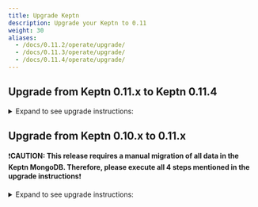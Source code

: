 ```yaml
---
title: Upgrade Keptn
description: Upgrade your Keptn to 0.11
weight: 30
aliases:
  - /docs/0.11.2/operate/upgrade/
  - /docs/0.11.3/operate/upgrade/
  - /docs/0.11.4/operate/upgrade/
---
```


## Upgrade from Keptn 0.11.x to Keptn 0.11.4

<details><summary>Expand to see upgrade instructions:</summary>
<p>

* **Step 1.** To download and install the Keptn CLI for version 0.11.4, you can choose between:
   * *Automatic installation of the Keptn CLI (Linux and Mac):*

      * The next command will download the 0.11.4 release from [GitHub](https://github.com/keptn/keptn/releases), unpack it, and move it to `/usr/local/bin/keptn`.
      ```console
      curl -sL https://get.keptn.sh | KEPTN_VERSION=0.11.4 bash
      ```

      * Verify that the installation has worked and that the version is correct by running:
      ```console
      keptn version
      ```

   * *Manual installation of the Keptn CLI:*

      * Download the release for your platform from the [GitHub](https://github.com/keptn/keptn/releases/tag/0.11.4)
      * Unpack the binary and move it to a directory of your choice (e.g., `/usr/local/bin/`)
      * Verify that the installation has worked and that the version is correct by running:
      ```console
      keptn version
      ```

* **Step 2.** To upgrade your Keptn installation from 0.11.x to 0.11.4, the Keptn CLI offers the command:
  
   ```console
   keptn upgrade
   ```

      * Please [verify that you are connected to the correct Kubernetes cluster](../../troubleshooting/#verify-kubernetes-context-with-keptn-installation) before executing this command.
      * If you encounter an issue of the CLI saying: `Error: your current Keptn CLI context 'cluster' does not match current Kubeconfig '` when executing the above command, please follow the Helm upgrade approach: 

   ```console
   helm upgrade keptn keptn --install -n keptn --create-namespace --repo=https://storage.googleapis.com/keptn-installer --version=0.11.4 --reuse-values --wait
   ```

* :warning: **Step 3.** If you are using the **jmeter-service** or **helm-service**, upgrade them to 0.11.4 using the following commands: 

   ```console
   helm repo update
   helm upgrade jmeter-service https://github.com/keptn/keptn/releases/download/0.11.4/jmeter-service-0.11.4.tgz -n keptn --create-namespace --wait --reuse-values
   helm upgrade helm-service https://github.com/keptn/keptn/releases/download/0.11.4/helm-service-0.11.4.tgz -n keptn --create-namespace --wait --reuse-values
   ```

</p>
</details>

## Upgrade from Keptn 0.10.x to 0.11.x

❗️**CAUTION: This release requires a manual migration of all data in the Keptn MongoDB. Therefore, please execute all 4 steps mentioned in the upgrade instructions**❗️

<details><summary>Expand to see upgrade instructions:</summary>
<p>

* **Step 1.** Before starting the update, it is mandatory to create a backup of your Keptn projects. To do so, please follow the instructions in the [0.10.x backup guide](../../../0.10.x/operate/backup_and_restore).

* **Step 2.** To download and install the Keptn CLI for version 0.11.x, you can choose between:
   * *Automatic installation of the Keptn CLI (Linux and Mac):*

      * The next command will download the 0.11.4 release from [GitHub](https://github.com/keptn/keptn/releases), unpack it, and move it to `/usr/local/bin/keptn`.
      ```console
      curl -sL https://get.keptn.sh | KEPTN_VERSION=0.11.4 bash
      ```

      * Verify that the installation has worked and that the version is correct by running:
      ```console
      keptn version
      ```

   * *Manual installation of the Keptn CLI:*

      * Download the release for your platform from the [GitHub](https://github.com/keptn/keptn/releases/tag/0.11.4)
      * Unpack the binary and move it to a directory of your choice (e.g., `/usr/local/bin/`)
      * Verify that the installation has worked and that the version is correct by running:
      ```console
      keptn version
      ```

* **Step 3.** To upgrade your Keptn installation from 0.10.x to 0.11.x, the Keptn CLI offers the command:
   ```console
   keptn upgrade
   ```

      * Please [verify that you are connected to the correct Kubernetes cluster](../../troubleshooting/#verify-kubernetes-context-with-keptn-installation) before executing this command.
      * This CLI command executes a Helm upgrade using the Helm chart from: [keptn-installer/keptn-0.11.4.tgz](https://storage.googleapis.com/keptn-installer/keptn-0.11.4.tgz)


* **Step 4.** Restore your Mongo DB and configuration service data according to the steps in the [restore guide](../../operate/backup_and_restore).

* :warning: **Step 5.** If you are using the **jmeter-service** or **helm-service**, upgrade them to 0.11.4 using the following commands: 
   ```console
   helm repo update
   helm upgrade jmeter-service https://github.com/keptn/keptn/releases/download/0.11.4/jmeter-service-0.11.4.tgz -n keptn --create-namespace --wait --reuse-values
   helm upgrade helm-service https://github.com/keptn/keptn/releases/download/0.11.4/helm-service-0.11.4.tgz -n keptn --create-namespace --wait --reuse-values
   ```

**Note:** If you have manually modified your Keptn deployment, e.g., you deleted the Kubernetes Secret `bridge-credentials` for disabling basic auth, the `keptn upgrade` command will not detect the modification. Please re-apply your modification after performing the upgrade.

</p>
</details>
